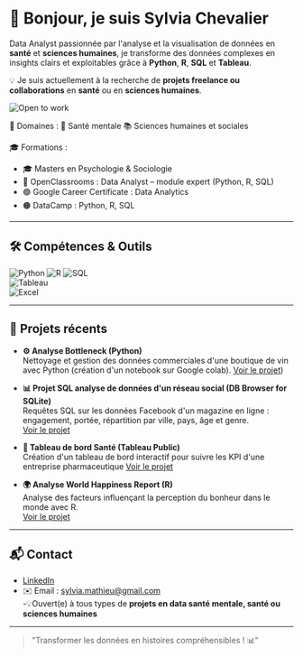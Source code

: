 # 👋 Bonjour, je suis Sylvia Chevalier

Data Analyst passionnée par l'analyse et la visualisation de données en **santé** et **sciences humaines**, je transforme des données complexes en insights clairs et exploitables grâce à **Python**, **R**, **SQL** et **Tableau**.  

💡 Je suis actuellement à la recherche de **projets freelance ou collaborations** en **santé** ou en **sciences humaines**.  

![Open to work](https://img.shields.io/badge/Open%20to%20Work-Freelance-green?style=flat-square)

🎯 Domaines : 🧠 Santé mentale 📚 Sciences humaines et sociales

   🎓 Formations :  
- 🎓 Masters en Psychologie & Sociologie  
- 📘 OpenClassrooms : Data Analyst – module expert (Python, R, SQL)  
- 🟢 Google Career Certificate : Data Analytics  
- 🟠 DataCamp : Python, R, SQL

---

## 🛠 Compétences & Outils

![Python](https://img.shields.io/badge/-Python-3776AB?style=flat-square&logo=python&logoColor=white) 
![R](https://img.shields.io/badge/-R-276DC3?style=flat-square&logo=r&logoColor=white) 
![SQL](https://img.shields.io/badge/-SQL-00758F?style=flat-square&logo=postgresql&logoColor=white)  
![Tableau](https://img.shields.io/badge/-Tableau-E97627?style=flat-square&logo=tableau&logoColor=white)  
![Excel](https://img.shields.io/badge/-Excel-217346?style=flat-square&logo=microsoft-excel&logoColor=white)  

---

## 📂 Projets récents

- **⚙️ Analyse Bottleneck (Python)**  
  Nettoyage et gestion des données commerciales d'une boutique de vin avec Python (création d'un notebook sur Google colab).
  [Voir le projet](https://github.com/sylvia-chevalier-data/BottleNeck))

- **📊 Projet SQL analyse de données d'un réseau social (DB Browser for SQLite)**  
  Requêtes SQL sur les données Facebook d'un magazine en ligne : engagement, portée, répartition par ville, pays, âge et genre.  
  [Voir le projet](https://github.com/tonpseudo/facebook-sql)

- **💉 Tableau de bord Santé (Tableau Public)**  
  Création d'un tableau de bord interactif pour suivre les KPI d'une entreprise pharmaceutique
  [Voir le projet](https://github.com/tonpseudo/dashboard-sante)

- **🌍 Analyse World Happiness Report (R)**  
  Analyse des facteurs influençant la perception du bonheur dans le monde avec R.  
  [Voir le projet](https://github.com/tonpseudo/world-happiness)

--- 

## 📬 Contact

- [LinkedIn](https://www.linkedin.com/in/sylvia-chevalier-data-analyst)  
- ✉️ Email : sylvia.mathieu@gmail.com  
-💡Ouvert(e) à tous types de **projets en data santé mentale, santé ou sciences humaines**

---

> "Transformer les données en histoires compréhensibles ! 📊"
